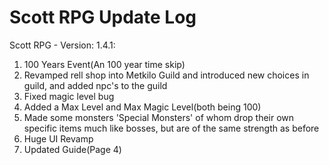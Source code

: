 # Scott RPG Update Log
Scott RPG - Version: 1.4.1: 

1. 100 Years Event(An 100 year time skip)
2. Revamped rell shop into Metkilo Guild and introduced new choices in guild, and added npc's to the guild
3. Fixed magic level bug
4. Added a Max Level and Max Magic Level(both being 100)
5. Made some monsters 'Special Monsters' of whom drop their own specific items much like bosses, but are of the same strength as before
6. Huge UI Revamp
7. Updated Guide(Page 4)
